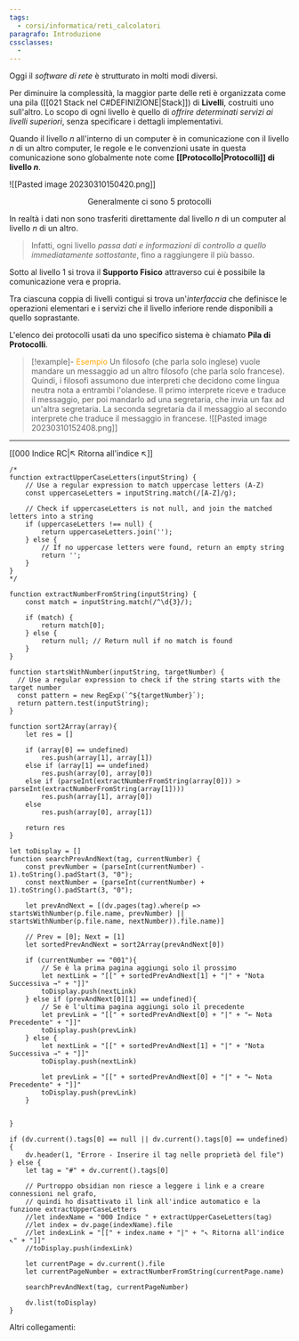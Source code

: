 ```yaml
---
tags:
  - corsi/informatica/reti_calcolatori
paragrafo: Introduzione
cssclasses:
  - 
---
```

Oggi il *software di rete* è strutturato in molti modi diversi.

Per diminuire la complessità, la maggior parte delle reti è organizzata come una pila ([[021 Stack nel C#DEFINIZIONE|Stack]]) di **Livelli**, costruiti uno sull'altro.
Lo scopo di ogni livello è quello di *offrire determinati servizi ai livelli superiori*, senza specificare i dettagli implementativi.

Quando il livello $n$ all'interno di un computer è in comunicazione con il livello $n$ di un altro computer, le regole e le convenzioni usate in questa comunicazione sono globalmente note come **[[Protocollo|Protocolli]] di livello $n$**.

![[Pasted image 20230310150420.png]]
<center>Generalmente ci sono 5 protocolli</center>

In realtà i dati non sono trasferiti direttamente dal livello $n$ di un computer al livello $n$ di un altro.

>Infatti, ogni livello *passa dati e informazioni di controllo a quello immediatamente sottostante*, fino a raggiungere il più basso.

Sotto al livello 1 si trova il **Supporto Fisico** attraverso cui è possibile la comunicazione vera e propria.

Tra ciascuna coppia di livelli contigui si trova un'*interfaccia* che definisce le operazioni elementari e i servizi che il livello inferiore rende disponibili a quello soprastante.

L'elenco dei protocolli usati da uno specifico sistema è chiamato **Pila di Protocolli**.

> [!example]- <font color="orange">Esempio</font>
> Un filosofo (che parla solo inglese) vuole mandare un messaggio ad un altro filosofo (che parla solo francese). Quindi, i filosofi assumono due interpreti che decidono come lingua neutra nota a entrambi l'olandese. Il primo interprete riceve e traduce il messaggio, per poi mandarlo ad una segretaria, che invia un fax ad un'altra segretaria. La seconda segretaria da il messaggio al secondo interprete che traduce il messaggio in francese.
> ![[Pasted image 20230310152408.png]]



___
[[000 Indice RC|↖ Ritorna all'indice ↖]]
```dataviewjs
/*
function extractUpperCaseLetters(inputString) {
	// Use a regular expression to match uppercase letters (A-Z)
	const uppercaseLetters = inputString.match(/[A-Z]/g);
	
	// Check if uppercaseLetters is not null, and join the matched letters into a string
	if (uppercaseLetters !== null) {
		return uppercaseLetters.join('');
	} else {
	    // If no uppercase letters were found, return an empty string
	    return '';
	}
}
*/

function extractNumberFromString(inputString) {
	const match = inputString.match(/^\d{3}/);
	
	if (match) {
		return match[0];
	} else {
		return null; // Return null if no match is found
	}
}

function startsWithNumber(inputString, targetNumber) {
  // Use a regular expression to check if the string starts with the target number
  const pattern = new RegExp(`^${targetNumber}`);
  return pattern.test(inputString);
}

function sort2Array(array){
	let res = []
	
	if (array[0] == undefined)
		res.push(array[1], array[1])
	else if (array[1] == undefined)
		res.push(array[0], array[0])
	else if (parseInt(extractNumberFromString(array[0])) > parseInt(extractNumberFromString(array[1])))
		res.push(array[1], array[0])
	else
		res.push(array[0], array[1])
	
	return res
}

let toDisplay = []
function searchPrevAndNext(tag, currentNumber) {
	const prevNumber = (parseInt(currentNumber) - 1).toString().padStart(3, "0");
	const nextNumber = (parseInt(currentNumber) + 1).toString().padStart(3, "0");
	
	let prevAndNext = [(dv.pages(tag).where(p => startsWithNumber(p.file.name, prevNumber) || startsWithNumber(p.file.name, nextNumber)).file.name)]
	
	// Prev = [0]; Next = [1]
	let sortedPrevAndNext = sort2Array(prevAndNext[0])
	
	if (currentNumber == "001"){ 
		// Se è la prima pagina aggiungi solo il prossimo
		let nextLink = "[[" + sortedPrevAndNext[1] + "|" + "Nota Successiva →" + "]]"
		toDisplay.push(nextLink)
	} else if (prevAndNext[0][1] == undefined){
		// Se è l'ultima pagina aggiungi solo il precedente
		let prevLink = "[[" + sortedPrevAndNext[0] + "|" + "← Nota Precedente" + "]]"
		toDisplay.push(prevLink)
	} else {
		let nextLink = "[[" + sortedPrevAndNext[1] + "|" + "Nota Successiva →" + "]]"
		toDisplay.push(nextLink)
		
		let prevLink = "[[" + sortedPrevAndNext[0] + "|" + "← Nota Precedente" + "]]"
		toDisplay.push(prevLink)
	}
	
	
}

if (dv.current().tags[0] == null || dv.current().tags[0] == undefined){
	dv.header(1, "Errore - Inserire il tag nelle proprietà del file")
} else {
	let tag = "#" + dv.current().tags[0]

	// Purtroppo obsidian non riesce a leggere i link e a creare connessioni nel grafo,
	// quindi ho disattivato il link all'indice automatico e la funzione extractUpperCaseLetters
	//let indexName = "000 Indice " + extractUpperCaseLetters(tag)
	//let index = dv.page(indexName).file
	//let indexLink = "[[" + index.name + "|" + "↖ Ritorna all'indice ↖" + "]]"
	//toDisplay.push(indexLink)
	
	let currentPage = dv.current().file
	let currentPageNumber = extractNumberFromString(currentPage.name)
	
	searchPrevAndNext(tag, currentPageNumber)
	
	dv.list(toDisplay)
}
```
Altri collegamenti: 